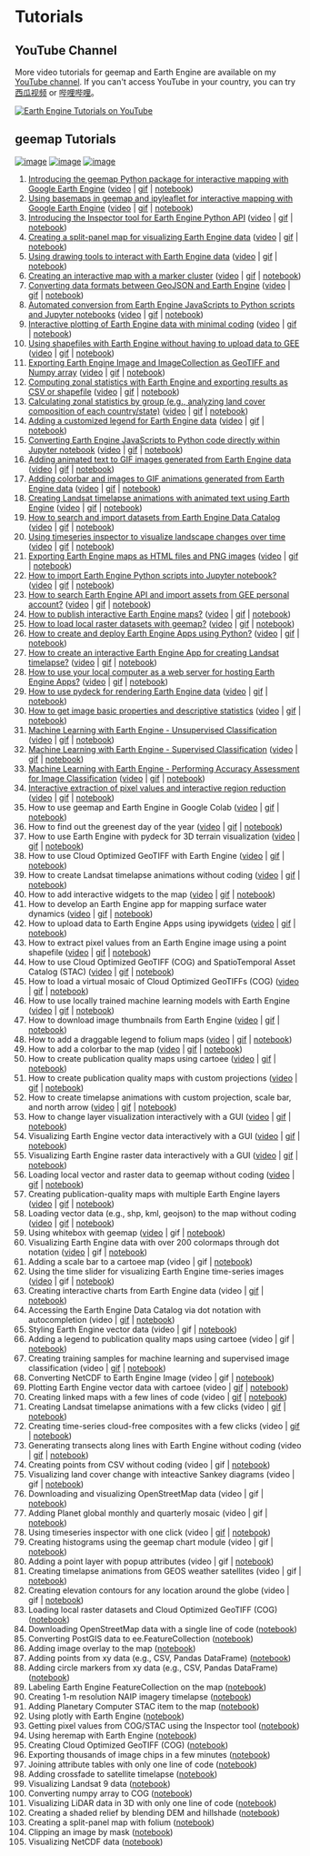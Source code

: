 # Tutorials

## YouTube Channel

More video tutorials for geemap and Earth Engine are available on my [YouTube channel](https://www.youtube.com/c/QiushengWu). If you can't access YouTube in your country, you can try [西瓜视频](http://gishub.org/xigua) or [哔哩哔哩](https://space.bilibili.com/527404442)。

[![Earth Engine Tutorials on YouTube](https://wetlands.io/file/images/youtube.png)](https://www.youtube.com/c/QiushengWu)

## geemap Tutorials

[![image](https://colab.research.google.com/assets/colab-badge.svg)](https://gishub.org/geemap-colab)
[![image](https://mybinder.org/badge_logo.svg)](https://gishub.org/geemap-binder)
[![image](https://mybinder.org/badge_logo.svg)](https://gishub.org/geemap-binder)

1. [Introducing the geemap Python package for interactive mapping with Google Earth Engine](#1-introducing-the-geemap-python-package-for-interactive-mapping-with-google-earth-engine) ([video](https://youtu.be/h0pz3S6Tvx0) | [gif](https://i.imgur.com/pI39k7v.gif) | [notebook](https://geemap.org/notebooks/01_geemap_intro))
2. [Using basemaps in geemap and ipyleaflet for interactive mapping with Google Earth Engine](#2-using-basemaps-in-geemap-and-ipyleaflet-for-interactive-mapping-with-google-earth-engine) ([video](https://youtu.be/6J5ZCIUPXfI) | [gif](https://i.imgur.com/P5B2f7p.gif) | [notebook](https://geemap.org/notebooks/02_using_basemaps))
3. [Introducing the Inspector tool for Earth Engine Python API](#3-introducing-the-inspector-tool-for-earth-engine-python-api) ([video](https://youtu.be/k477ksjkaXw) | [gif](https://i.imgur.com/8d77gtI.gif) | [notebook](https://geemap.org/notebooks/03_inspector_tool))
4. [Creating a split-panel map for visualizing Earth Engine data](#4-creating-a-split-panel-map-for-visualizing-earth-engine-data) ([video](https://youtu.be/9EUTX8j-YVM) | [gif](https://i.imgur.com/kql7pC3.gif) | [notebook](https://geemap.org/notebooks/04_split_panel_map))
5. [Using drawing tools to interact with Earth Engine data](#5-using-drawing-tools-to-interact-with-earth-engine-data) ([video](https://youtu.be/N7rK2aV1R4c) | [gif](https://i.imgur.com/Lm5pDUr.gif) | [notebook](https://geemap.org/notebooks/05_drawing_tools))
6. [Creating an interactive map with a marker cluster](#6-creating-an-interactive-map-with-a-marker-cluster) ([video](https://youtu.be/4HycJPrwpuo) | [gif](https://i.imgur.com/GF4cOqh.gif) | [notebook](https://geemap.org/notebooks/06_marker_cluster))
7. [Converting data formats between GeoJSON and Earth Engine](#7-converting-data-formats-between-geojson-and-earth-engine) ([video](https://youtu.be/DbK_SRgrCHw) | [gif](https://i.imgur.com/hVPmUG1.gif) | [notebook](https://geemap.org/notebooks/07_geojson))
8. [Automated conversion from Earth Engine JavaScripts to Python scripts and Jupyter notebooks](#8-automated-conversion-from-earth-engine-javascripts-to-python-scripts-and-jupyter-notebooks) ([video](https://youtu.be/RpIaalFk4H8) | [gif](https://i.imgur.com/BW0zJnN.gif) | [notebook](https://geemap.org/notebooks/08_ee_js_to_ipynb))
9. [Interactive plotting of Earth Engine data with minimal coding](#9-interactive-plotting-of-earth-engine-data-with-minimal-coding) ([video](https://youtu.be/PDab8mkAFL0) | [gif](https://i.imgur.com/iGMRnRb.gif) | [notebook](https://geemap.org/notebooks/09_plotting))
10. [Using shapefiles with Earth Engine without having to upload data to GEE](#10-using-shapefiles-with-earth-engine-without-having-to-upload-data-to-gee) ([video](https://youtu.be/OlNlqfj4uHo) | [gif](https://i.imgur.com/W3vNSdX.gif) | [notebook](https://geemap.org/notebooks/10_shapefiles))
11. [Exporting Earth Engine Image and ImageCollection as GeoTIFF and Numpy array](#11-exporting-earth-engine-image-and-imagecollection-as-geotiff-and-numpy-array) ([video](https://youtu.be/_6JOA-iiEGU) | [gif](https://i.imgur.com/RonLr0j.gif) | [notebook](https://geemap.org/notebooks/11_export_image))
12. [Computing zonal statistics with Earth Engine and exporting results as CSV or shapefile](#12-computing-zonal-statistics-with-earth-engine-and-exporting-results-as-csv-or-shapefile) ([video](https://youtu.be/ou-Xm3CLitM) | [gif](https://i.imgur.com/8xmUitW.gif) | [notebook](https://geemap.org/notebooks/12_zonal_statistics))
13. [Calculating zonal statistics by group (e.g., analyzing land cover composition of each country/state)](#13-calculating-zonal-statistics-by-group-eg-analyzing-land-cover-composition-of-each-countrystate) ([video](https://youtu.be/cORcGGH03gg) | [gif](https://i.imgur.com/LxD2em9.gif) | [notebook](https://geemap.org/notebooks/13_zonal_statistics_by_group))
14. [Adding a customized legend for Earth Engine data](#14-adding-a-customized-legend-for-earth-engine-data) ([video](https://youtu.be/NwnW_qOkNRw) | [gif](https://i.imgur.com/idkZHQp.gif) | [notebook](https://geemap.org/notebooks/14_legends))
15. [Converting Earth Engine JavaScripts to Python code directly within Jupyter notebook](#15-converting-earth-engine-javascripts-to-python-code-directly-within-jupyter-notebook) ([video](https://youtu.be/nAzZjKKd4w0) | [gif](https://i.imgur.com/aGCBWSV.gif) | [notebook](https://geemap.org/notebooks/15_convert_js_to_py))
16. [Adding animated text to GIF images generated from Earth Engine data](#16-adding-animated-text-to-gif-images-generated-from-earth-engine-data) ([video](https://youtu.be/fDnDVuM_Ke4) | [gif](https://i.imgur.com/MSde1om.gif) | [notebook](https://geemap.org/notebooks/16_add_animated_text))
17. [Adding colorbar and images to GIF animations generated from Earth Engine data](#17-adding-colorbar-and-images-to-gif-animations-generated-from-earth-engine-data) ([video](https://youtu.be/CpT3LQPNKJs) | [gif](https://i.imgur.com/13tFMSI.gif) | [notebook](https://geemap.org/notebooks/17_add_colorbar_to_gif))
18. [Creating Landsat timelapse animations with animated text using Earth Engine](#18-creating-landsat-timelapse-animations-with-animated-text-using-earth-engine) ([video](https://youtu.be/OwjSJnGWKJs) | [gif](https://i.imgur.com/XOHOeXk.gif) | [notebook](https://geemap.org/notebooks/18_create_landsat_timelapse))
19. [How to search and import datasets from Earth Engine Data Catalog](#19-how-to-search-and-import-datasets-from-earth-engine-data-catalog) ([video](https://youtu.be/lwtgzrHrXj8) | [gif](https://i.imgur.com/E09p64F.gif) | [notebook](https://geemap.org/notebooks/19_search_places_and_datasets))
20. [Using timeseries inspector to visualize landscape changes over time](#20-using-timeseries-inspector-to-visualize-landscape-changes-over-time) ([video](https://youtu.be/0CZ7Aj8hCyo) | [gif](https://i.imgur.com/61wbRjK.gif) | [notebook](https://geemap.org/notebooks/20_timeseries_inspector))
21. [Exporting Earth Engine maps as HTML files and PNG images](#21-exporting-earth-engine-maps-as-html-files-and-png-images) ([video](https://youtu.be/GWMvaNQz3kY) | [gif](https://i.imgur.com/rJuXH4a.gif) | [notebook](https://geemap.org/notebooks/21_export_map_to_html_png))
22. [How to import Earth Engine Python scripts into Jupyter notebook?](#22-how-to-import-earth-engine-python-scripts-into-jupyter-notebook) ([video](https://youtu.be/V7CbB9W41w8) | [gif](https://i.imgur.com/WwJoBHF.gif) | [notebook](https://geemap.org/notebooks/22_import_scripts))
23. [How to search Earth Engine API and import assets from GEE personal account?](#23-how-to-search-earth-engine-api-and-import-assets-from-gee-personal-account) ([video](https://youtu.be/c9VJ_uRYSkw) | [gif](https://i.imgur.com/b1auzkr.gif) | [notebook](https://geemap.org/notebooks/22_import_assets))
24. [How to publish interactive Earth Engine maps?](#24-how-to-publish-interactive-earth-engine-maps) ([video](https://youtu.be/NNrrLBIqroY) | [gif](https://i.imgur.com/Hpfzazk.gif) | [notebook](https://geemap.org/notebooks/24_publish_maps))
25. [How to load local raster datasets with geemap?](#25-how-to-load-local-raster-datasets-with-geemap) ([video](https://youtu.be/6XIehAnoazk) | [gif](https://i.imgur.com/nsqEt2O.gif) | [notebook](https://geemap.org/notebooks/25_load_rasters))
26. [How to create and deploy Earth Engine Apps using Python?](https://i.imgur.com/Hpfzazk.gif) ([video](https://youtu.be/nsIjfD83ggA) | [gif](https://i.imgur.com/Hpfzazk.gif) | [notebook](https://geemap.org/notebooks/26_heroku))
27. [How to create an interactive Earth Engine App for creating Landsat timelapse?](https://i.imgur.com/doHfnKp.gif) ([video](https://youtu.be/whIXudC6r_s) | [gif](https://i.imgur.com/doHfnKp.gif) | [notebook](https://geemap.org/notebooks/27_timelapse_app))
28. [How to use your local computer as a web server for hosting Earth Engine Apps?](https://i.imgur.com/q0sJSyi.gif) ([video](https://youtu.be/eRDZBVJcNCk) | [gif](https://i.imgur.com/q0sJSyi.gif) | [notebook](https://geemap.org/notebooks/28_voila))
29. [How to use pydeck for rendering Earth Engine data](https://i.imgur.com/HjFB95l.gif) ([video](https://youtu.be/EIkEH4okFF4) | [gif](https://i.imgur.com/HjFB95l.gif) | [notebook](https://geemap.org/notebooks/29_pydeck))
30. [How to get image basic properties and descriptive statistics](https://i.imgur.com/3B6YhkI.gif) ([video](https://youtu.be/eixBPPWgWs8) | [gif](https://i.imgur.com/3B6YhkI.gif) | [notebook](https://geemap.org/notebooks/30_image_props_stats))
31. [Machine Learning with Earth Engine - Unsupervised Classification](https://i.imgur.com/uNQfrFx.gif) ([video](https://youtu.be/k9MEy2awVJQ) | [gif](https://i.imgur.com/uNQfrFx.gif) | [notebook](https://geemap.org/notebooks/31_unsupervised_classification))
32. [Machine Learning with Earth Engine - Supervised Classification](https://i.imgur.com/jJ2Xiu6.gif) ([video](https://youtu.be/qWaEfgWi21o) | [gif](https://i.imgur.com/jJ2Xiu6.gif) | [notebook](https://geemap.org/notebooks/32_supervised_classification))
33. [Machine Learning with Earth Engine - Performing Accuracy Assessment for Image Classification](https://i.imgur.com/1JkIrF3.gif) ([video](https://youtu.be/JYptiw-I8dc) | [gif](https://i.imgur.com/1JkIrF3.gif) | [notebook](https://geemap.org/notebooks/33_accuracy_assessment))
34. [Interactive extraction of pixel values and interactive region reduction](https://i.imgur.com/LXRqSTu.gif) ([video](https://t.co/D0NC63KgF3) | [gif](https://i.imgur.com/LXRqSTu.gif) | [notebook](https://geemap.org/notebooks/34_extract_values))
35. How to use geemap and Earth Engine in Google Colab ([video](https://youtu.be/fG6kx9vq7hs) | [gif](https://i.imgur.com/OJCasMe.gif) | [notebook](https://geemap.org/notebooks/35_geemap_colab))
36. How to find out the greenest day of the year ([video](https://youtu.be/9KEaW4Ks5fQ) | [gif](https://i.imgur.com/eLDeb4t.gif) | [notebook](https://geemap.org/notebooks/36_quality_mosaic))
37. How to use Earth Engine with pydeck for 3D terrain visualization ([video](https://youtu.be/4E3zOP3-md8) | [gif](https://i.imgur.com/Gx7Y015.gif) | [notebook](https://geemap.org/notebooks/37_pydeck_3d))
38. How to use Cloud Optimized GeoTIFF with Earth Engine ([video](https://youtu.be/2P2PGSMj-wM) | [gif](https://i.imgur.com/z2mfrrZ.gif) | [notebook](https://geemap.org/notebooks/38_cloud_geotiff))
39. How to create Landsat timelapse animations without coding ([video](https://youtu.be/ab0oUhnd_7U) | [gif](https://i.imgur.com/7eyMcZQ.gif) | [notebook](https://geemap.org/notebooks/39_timelapse))
40. How to add interactive widgets to the map ([video](https://youtu.be/KsIxGq6cHtw) | [gif](https://i.imgur.com/peRZZjj.gif) | [notebook](https://geemap.org/notebooks/40_ipywidgets))
41. How to develop an Earth Engine app for mapping surface water dynamics ([video](https://youtu.be/fHdwV3LEMYo) | [gif](https://i.imgur.com/GUWSVZs.gif) | [notebook](https://geemap.org/notebooks/41_water_app))
42. How to upload data to Earth Engine Apps using ipywidgets ([video](https://youtu.be/4-WeaiObj84) | [gif](https://i.imgur.com/INLzqdw.gif) | [notebook](https://geemap.org/notebooks/42_upload_data))
43. How to extract pixel values from an Earth Engine image using a point shapefile ([video](https://youtu.be/UbQ8jyc4VP4) | [gif](https://i.imgur.com/pbt6neQ.gif) | [notebook](https://geemap.org/notebooks/43_extract_values_to_points))
44. How to use Cloud Optimized GeoTIFF (COG) and SpatioTemporal Asset Catalog (STAC) ([video](https://youtu.be/yLlYoy01RxA) | [gif](https://i.imgur.com/XjG3zYq.gif) | [notebook](https://geemap.org/notebooks/44_cog_stac))
45. How to load a virtual mosaic of Cloud Optimized GeoTIFFs (COG) ([video](https://youtu.be/jDUaopr0Dhg) | [gif](https://i.imgur.com/My8Ksh7.gif) | [notebook](https://geemap.org/notebooks/45_cog_mosaic))
46. How to use locally trained machine learning models with Earth Engine ([video](https://youtu.be/nq_Ro7E0b6E) | [gif](https://i.imgur.com/muwDfkC.gif) | [notebook](https://geemap.org/notebooks/46_local_rf_training))
47. How to download image thumbnails from Earth Engine ([video](https://youtu.be/qwXZDSbfyE8) | [gif](https://i.imgur.com/gqr7CNz.gif) | [notebook](https://geemap.org/notebooks/47_image_thumbnails))
48. How to add a draggable legend to folium maps ([video](https://youtu.be/-rO1MztlLMo) | [gif](https://i.imgur.com/i2Bye9X.gif) | [notebook](https://geemap.org/notebooks/48_folium_legend))
49. How to add a colorbar to the map ([video](https://youtu.be/qiKns09X1Ao) | [gif](https://i.imgur.com/VpMq8M9.gif) | [notebook](https://geemap.org/notebooks/49_colorbar))
50. How to create publication quality maps using cartoee ([video](https://youtu.be/t24_lpYA1ko) | [gif](https://i.imgur.com/fwCzZTi.gif) | [notebook](https://geemap.org/notebooks/50_cartoee_quickstart))
51. How to create publication quality maps with custom projections ([video](https://youtu.be/3dS2EkAuAxM) | [gif](https://i.imgur.com/vvvF94j.gif) | [notebook](https://geemap.org/notebooks/51_cartoee_projections))
52. How to create timelapse animations with custom projection, scale bar, and north arrow ([video](https://youtu.be/ejuugljSut4) | [gif](https://i.imgur.com/MVQFyHN.gif) | [notebook](https://geemap.org/notebooks/52_cartoee_gif))
53. How to change layer visualization interactively with a GUI ([video](https://youtu.be/4E7gg6yaHBg) | [gif](https://i.imgur.com/VqqlMSK.gif) | [notebook](https://geemap.org/notebooks/53_layer_vis))
54. Visualizing Earth Engine vector data interactively with a GUI ([video](https://youtu.be/SIMnvbn8d-4) | [gif](https://youtu.be/F7xa5OaweY0) | [notebook](https://geemap.org/notebooks/54_vector_vis))
55. Visualizing Earth Engine raster data interactively with a GUI ([video](https://youtu.be/2R3933NFIa0) | [gif](https://youtu.be/6HFGvyXOXJM) | [notebook](https://geemap.org/notebooks/55_raster_vis))
56. Loading local vector and raster data to geemap without coding ([video](https://youtu.be/Zhwz0uS4Xi0) | [gif](https://youtu.be/SWLpnYnsqMw) | [notebook](https://geemap.org/notebooks/56_local_data))
57. Creating publication-quality maps with multiple Earth Engine layers ([video](https://youtu.be/v-FWj9dAMJ8) | [gif](https://youtu.be/85Cu3cVLmOY) | [notebook](https://geemap.org/notebooks/57_cartoee_blend))
58. Loading vector data (e.g., shp, kml, geojson) to the map without coding ([video](https://youtu.be/10KA7uhEWUM) | [gif](https://youtu.be/UsmigaIDNpE) | [notebook](https://geemap.org/notebooks/58_add_vector))
59. Using whitebox with geemap ([video](https://youtu.be/n8ODeZpuyCE) | gif | [notebook](https://geemap.org/notebooks/59_whitebox))
60. Visualizing Earth Engine data with over 200 colormaps through dot notation ([video](https://youtu.be/RBCf7wgK3Cg) | gif | [notebook](https://geemap.org/notebooks/60_colormaps))
61. Adding a scale bar to a cartoee map (video | gif | [notebook](https://geemap.org/notebooks/61_cartoee_scalebar))
62. Using the time slider for visualizing Earth Engine time-series images ([video](https://youtu.be/w_nWkNz8fyI) | gif | [notebook](https://geemap.org/notebooks/62_time_slider))
63. Creating interactive charts from Earth Engine data (video | [gif](https://youtu.be/e-GTdUUc8N8) | [notebook](https://geemap.org/notebooks/63_charts))
64. Accessing the Earth Engine Data Catalog via dot notation with autocompletion (video | [gif](https://youtu.be/hGbs2cl7otk) | [notebook](https://geemap.org/notebooks/64_data_catalog))
65. Styling Earth Engine vector data (video | gif | [notebook](https://geemap.org/notebooks/65_vector_styling))
66. Adding a legend to publication quality maps using cartoee (video | gif | [notebook](https://geemap.org/notebooks/66_cartoee_legend))
67. Creating training samples for machine learning and supervised image classification (video | [gif](https://youtu.be/VWh5PxXPZw0) | [notebook](https://geemap.org/notebooks/67_training_samples))
68. Converting NetCDF to Earth Engine Image (video | gif | [notebook](https://geemap.org/notebooks/68_netcdf_to_ee))
69. Plotting Earth Engine vector data with cartoee (video | [gif](https://youtu.be/Gr6GBuBWnnk) | [notebook](https://geemap.org/notebooks/69_cartoee_vector))
70. Creating linked maps with a few lines of code (video | [gif](https://youtu.be/AFUGje3VWM8) | [notebook](https://geemap.org/notebooks/70_linked_maps))
71. Creating Landsat timelapse animations with a few clicks (video | [gif](https://youtu.be/mA21Us_3m28) | [notebook](https://geemap.org/notebooks/71_timelapse))
72. Creating time-series cloud-free composites with a few clicks (video | [gif](https://youtu.be/kEltQkNia6o) | [notebook](https://geemap.org/notebooks/72_time_slider_gui))
73. Generating transects along lines with Earth Engine without coding (video | [gif](https://youtu.be/0TNXSs6fwrg) | [notebook](https://geemap.org/notebooks/73_transect))
74. Creating points from CSV without coding (video | gif | [notebook](https://geemap.org/notebooks/74_csv_to_points))
75. Visualizing land cover change with inteactive Sankey diagrams (video | gif | [notebook](https://geemap.org/notebooks/75_sankee))
76. Downloading and visualizing OpenStreetMap data (video | gif | [notebook](https://geemap.org/notebooks/76_osm_to_ee))
77. Adding Planet global monthly and quarterly mosaic (video | gif | [notebook](https://geemap.org/notebooks/77_planet_imagery))
78. Using timeseries inspector with one click (video | [gif](https://i.imgur.com/s1GoEOV.gif) | [notebook](https://geemap.org/notebooks/78_ts_inspector))
79. Creating histograms using the geemap chart module (video | gif | [notebook](https://geemap.org/notebooks/79_chart_histogram/))
80. Adding a point layer with popup attributes (video | gif | [notebook](https://geemap.org/notebooks/80_point_layer))
81. Creating timelapse animations from GEOS weather satellites (video | gif | [notebook](https://geemap.org/notebooks/81_goes_timelapse))
82. Creating elevation contours for any location around the globe (video | gif | [notebook](https://geemap.org/notebooks/82_contours))
83. Loading local raster datasets and Cloud Optimized GeoTIFF (COG) ([notebook](https://geemap.org/notebooks/83_local_tile))
84. Downloading OpenStreetMap data with a single line of code ([notebook](https://geemap.org/notebooks/84_openstreetmap))
85. Converting PostGIS data to ee.FeatureCollection ([notebook](https://geemap.org/notebooks/85_postgis))
86. Adding image overlay to the map ([notebook](https://geemap.org/notebooks/86_image_overlay))
87. Adding points from xy data (e.g., CSV, Pandas DataFrame) ([notebook](https://geemap.org/notebooks/87_add_points_from_xy))
88. Adding circle markers from xy data (e.g., CSV, Pandas DataFrame) ([notebook](https://geemap.org/notebooks/88_circle_markers))
89. Labeling Earth Engine FeatureCollection on the map ([notebook](https://geemap.org/notebooks/89_add_labels))
90. Creating 1-m resolution NAIP imagery timelapse ([notebook](https://geemap.org/notebooks/90_naip_timelapse))
91. Adding Planetary Computer STAC item to the map ([notebook](https://geemap.org/notebooks/91_planetary_computer))
92. Using plotly with Earth Engine ([notebook](https://geemap.org/notebooks/92_plotly))
93. Getting pixel values from COG/STAC using the Inspector tool ([notebook](https://geemap.org/notebooks/93_cog_inspector))
94. Using heremap with Earth Engine ([notebook](https://geemap.org/notebooks/94_heremap))
95. Creating Cloud Optimized GeoTIFF (COG) ([notebook](https://geemap.org/notebooks/95_create_cog))
96. Exporting thousands of image chips in a few minutes ([notebook](https://geemap.org/notebooks/96_image_chips))
97. Joining attribute tables with only one line of code ([notebook](https://geemap.org/notebooks/97_join_table))
98. Adding crossfade to satellite timelapse ([notebook](https://geemap.org/notebooks/98_timelapse_fading))
99. Visualizing Landsat 9 data ([notebook](https://geemap.org/notebooks/99_landsat_9/))
100. Converting numpy array to COG ([notebook](https://geemap.org/notebooks/100_numpy_to_cog))
101. Visualizing LiDAR data in 3D with only one line of code ([notebook](https://geemap.org/notebooks/101_lidar))
102. Creating a shaded relief by blending DEM and hillshade ([notebook](https://geemap.org/notebooks/102_blend_hillshade))
103. Creating a split-panel map with folium ([notebook](https://geemap.org/notebooks/103_split_control))
104. Clipping an image by mask ([notebook](https://geemap.org/notebooks/104_clip_image))
105. Visualizing NetCDF data ([notebook](https://geemap.org/notebooks/105_netcdf))
